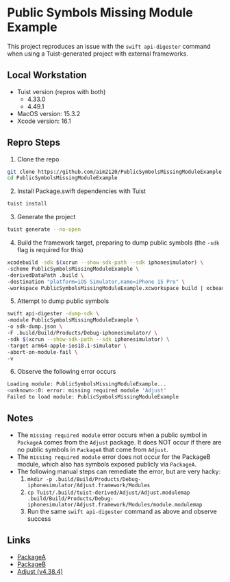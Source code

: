 # Public Symbols Missing Module Example

This project reproduces an issue with the `swift api-digester` command when using a Tuist-generated project with external frameworks.

## Local Workstation

- Tuist version (repros with both)
  - 4.33.0
  - 4.49.1
- MacOS version: 15.3.2
- Xcode version: 16.1

## Repro Steps

1. Clone the repo
```sh
git clone https://github.com/aim2120/PublicSymbolsMissingModuleExample
cd PublicSymbolsMissingModuleExample
```
2. Install Package.swift dependencies with Tuist
```sh
tuist install
```
3. Generate the project
```sh
tuist generate --no-open
```
4. Build the framework target, preparing to dump public symbols (the `-sdk` flag is required for this)
```sh
xcodebuild -sdk $(xcrun --show-sdk-path --sdk iphonesimulator) \
-scheme PublicSymbolsMissingModuleExample \
-derivedDataPath .build \
-destination "platform=iOS Simulator,name=iPhone 15 Pro" \
-workspace PublicSymbolsMissingModuleExample.xcworkspace build | xcbeautify
```
5. Attempt to dump public symbols
```sh
swift api-digester -dump-sdk \
-module PublicSymbolsMissingModuleExample \
-o sdk-dump.json \
-F .build/Build/Products/Debug-iphonesimulator/ \
-sdk $(xcrun --show-sdk-path --sdk iphonesimulator) \
-target arm64-apple-ios18.1-simulator \
-abort-on-module-fail \
-v
```
6. Observe the following error occurs
```sh
Loading module: PublicSymbolsMissingModuleExample...
<unknown>:0: error: missing required module 'Adjust'
Failed to load module: PublicSymbolsMissingModuleExample
```

## Notes

- The `missing required module` error occurs when a public symbol in `PackageA` comes from the `Adjust` package. It does NOT occur if there are no public symbols in `PackageA` that come from `Adjust`.
- The `missing required module` error does not occur for the PackageB module, which also has symbols exposed publicly via `PackageA`.
- The following manual steps can remediate the error, but are very hacky:
  1. `mkdir -p .build/Build/Products/Debug-iphonesimulator/Adjust.framework/Modules`
  2. `cp Tuist/.build/tuist-derived/Adjust/Adjust.modulemap .build/Build/Products/Debug-iphonesimulator/Adjust.framework/Modules/module.modulemap`
  3. Run the same `swift api-digester` command as above and observe success

## Links

- [PackageA](https://github.com/aim2120/PublicSymbolsMissingModuleExample-PackageA)
- [PackageB](https://github.com/aim2120/PublicSymbolsMissingModuleExample-PackageB)
- [Adjust (v4.38.4)](https://github.com/adjust/ios_sdk/tree/v4.38.4)
